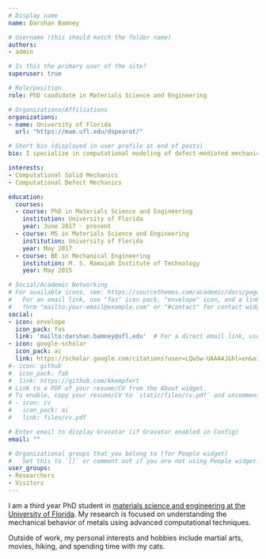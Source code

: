 ```yaml
---
# Display name
name: Darshan Bamney

# Username (this should match the folder name)
authors:
- admin

# Is this the primary user of the site?
superuser: true

# Role/position
role: PhD candidate in Materials Science and Engineering

# Organizations/Affiliations
organizations:
- name: University of Florida
  url: "https://mae.ufl.edu/dspearot/"

# Short bio (displayed in user profile at end of posts)
bio: I specialize in computational modeling of defect-mediated mechanical behavior of materials. 

interests:
- Computational Solid Mechanics
- Computational Defect Mechanics

education:
  courses:
  - course: PhD in Materials Science and Engineering
    institution: University of Florida
    year: June 2017 - present
  - course: MS in Materials Science and Engineering
    institution: University of Florida
    year: May 2017
  - course: BE in Mechanical Engineering
    institution: M. S. Ramaiah Institute of Technology
    year: May 2015

# Social/Academic Networking
# For available icons, see: https://sourcethemes.com/academic/docs/page-builder/#icons
#   For an email link, use "fas" icon pack, "envelope" icon, and a link in the
#   form "mailto:your-email@example.com" or "#contact" for contact widget.
social:
- icon: envelope
  icon_pack: fas
  link: 'mailto:darshan.bamney@ufl.edu'  # For a direct email link, use "mailto:test@example.org".
- icon: google-scholar
  icon_pack: ai
  link: https://scholar.google.com/citations?user=LQw5w-UAAAAJ&hl=en&oi=ao
#- icon: github
#  icon_pack: fab
#  link: https://github.com/kkempfert
# Link to a PDF of your resume/CV from the About widget.
# To enable, copy your resume/CV to `static/files/cv.pdf` and uncomment the lines below.
# - icon: cv
#   icon_pack: ai
#   link: files/cv.pdf

# Enter email to display Gravatar (if Gravatar enabled in Config)
email: ""

# Organizational groups that you belong to (for People widget)
#   Set this to `[]` or comment out if you are not using People widget.
user_groups:
- Researchers
- Visitors
---
```


I am a third year PhD student in [materials science and engineering at the University of Florida](https://mse.ufl.edu/). My research is focused on understanding the mechanical behavior of metals using advanced computational techniques.

Outside of work, my personal interests and hobbies include martial arts, movies, hiking, and spending time with my cats. 


